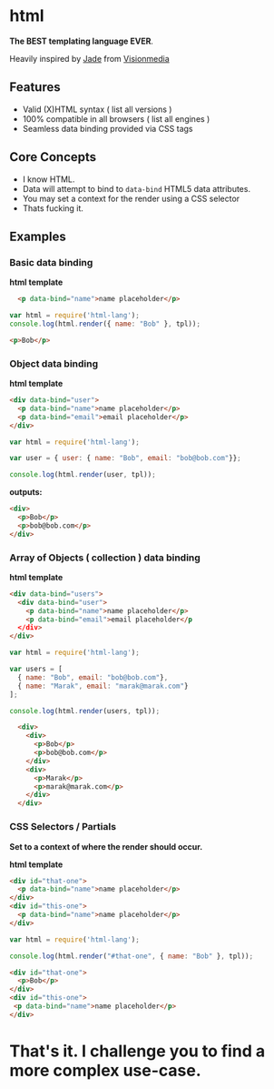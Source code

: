 # html

**The BEST templating language EVER**.

Heavily inspired by [Jade](http://github.com/visionmedia/jade) from [Visionmedia](http://github.com/visionmedia/)

## Features

 - Valid (X)HTML syntax ( list all versions )
 - 100% compatible in all browsers ( list all engines )
 - Seamless data binding provided via CSS tags

## Core Concepts 

 - I know HTML.
 - Data will attempt to bind to `data-bind` HTML5 data attributes.
 - You may set a context for the render using a CSS selector
 - Thats fucking it.

## Examples

### Basic data binding


**html template**

```html
  <p data-bind="name">name placeholder</p>
```

```js
var html = require('html-lang');
console.log(html.render({ name: "Bob" }, tpl));
```

```html
<p>Bob</p>
```

### Object data binding

**html template**

```html
<div data-bind="user">
  <p data-bind="name">name placeholder</p>
  <p data-bind="email">email placeholder</p>
</div>
```

```js
var html = require('html-lang');

var user = { user: { name: "Bob", email: "bob@bob.com"}};

console.log(html.render(user, tpl));
```

**outputs:**

```html
<div>
  <p>Bob</p>
  <p>bob@bob.com</p>
</div>
```

### Array of Objects ( collection ) data binding

**html template**

```html
<div data-bind="users">
  <div data-bind="user">
    <p data-bind="name">name placeholder</p>
    <p data-bind="email">email placeholder</p
  </div>
</div>
```

```js
var html = require('html-lang');

var users = [ 
  { name: "Bob", email: "bob@bob.com"}, 
  { name: "Marak", email: "marak@marak.com"}
];

console.log(html.render(users, tpl));
```

```html
  <div>
    <div>
      <p>Bob</p>
      <p>bob@bob.com</p>
    </div>
    <div>
      <p>Marak</p>
      <p>marak@marak.com</p>
    </div>
  </div>
```

### CSS Selectors / Partials

**Set to a context of where the render should occur.**

**html template**

```html
<div id="that-one">
  <p data-bind="name">name placeholder</p>
</div>
<div id="this-one">
  <p data-bind="name">name placeholder</p>
</div>
```

```js
var html = require('html-lang');

console.log(html.render("#that-one", { name: "Bob" }, tpl));
```

```html
<div id="that-one">
  <p>Bob</p>
</div>
<div id="this-one">
 <p data-bind="name">name placeholder</p>
</div>
```

# That's it. I challenge you to find a more complex use-case.